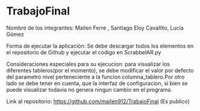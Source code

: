 # TrabajoFinal
Nombre de los integrantes: Mailen Ferre , Santiago Eloy Cavallito, Lucía Gómez

Forma de ejecutar la aplicación:  Se debe descargar todos los elementos en  el repositorio de Github y ejecutar el codigo en  ScrabbelAR.py


Consideraciones especiales para su ejecucion: para visualizar los diferentes tableros(por el momento), se debe modificar el valor por defecto del parametro nivel perteneciente a la funcion columna_tablero.Por otro lado se debe tener en cuenta, que la interfaz de configuracion, si bien se puede visualizar todavia no genera ningun cambio en el programa.

Link al repositorio: https://github.com/mailen912/TrabajoFinal  (Es publico)
